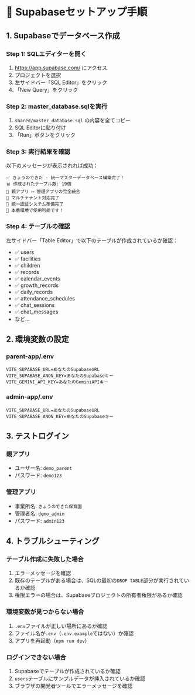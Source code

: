 # 🚀 Supabaseセットアップ手順

## 1. Supabaseでデータベース作成

### Step 1: SQLエディターを開く
1. https://app.supabase.com/ にアクセス
2. プロジェクトを選択
3. 左サイドバー「SQL Editor」をクリック
4. 「New Query」をクリック

### Step 2: master_database.sqlを実行
1. `shared/master_database.sql` の内容を全てコピー
2. SQL Editorに貼り付け
3. 「Run」ボタンをクリック

### Step 3: 実行結果を確認
以下のメッセージが表示されれば成功：
```
✅ きょうのできた - 統一マスターデータベース構築完了！
📊 作成されたテーブル数: 19個
🔗 親アプリ ⟷ 管理アプリの完全統合
🏢 マルチテナント対応完了
👥 統一認証システム準備完了
🚀 本番環境で使用可能です！
```

### Step 4: テーブルの確認
左サイドバー「Table Editor」で以下のテーブルが作成されているか確認：
- ✅ users
- ✅ facilities  
- ✅ children
- ✅ records
- ✅ calendar_events
- ✅ growth_records
- ✅ daily_records
- ✅ attendance_schedules
- ✅ chat_sessions
- ✅ chat_messages
- など...

## 2. 環境変数の設定

### parent-app/.env
```env
VITE_SUPABASE_URL=あなたのSupabaseURL
VITE_SUPABASE_ANON_KEY=あなたのSupabaseキー
VITE_GEMINI_API_KEY=あなたのGeminiAPIキー
```

### admin-app/.env  
```env
VITE_SUPABASE_URL=あなたのSupabaseURL
VITE_SUPABASE_ANON_KEY=あなたのSupabaseキー
```

## 3. テストログイン

### 親アプリ
- ユーザー名: `demo_parent`
- パスワード: `demo123`

### 管理アプリ
- 事業所名: `きょうのできた保育園`
- 管理者名: `demo_admin`  
- パスワード: `admin123`

## 4. トラブルシューティング

### テーブル作成に失敗した場合
1. エラーメッセージを確認
2. 既存のテーブルがある場合は、SQLの最初の`DROP TABLE`部分が実行されているか確認
3. 権限エラーの場合は、Supabaseプロジェクトの所有者権限があるか確認

### 環境変数が見つからない場合
1. `.env`ファイルが正しい場所にあるか確認
2. ファイル名が`.env`（`.env.example`ではない）か確認
3. アプリを再起動（`npm run dev`）

### ログインできない場合
1. Supabaseでテーブルが作成されているか確認
2. `users`テーブルにサンプルデータが挿入されているか確認
3. ブラウザの開発者ツールでエラーメッセージを確認
